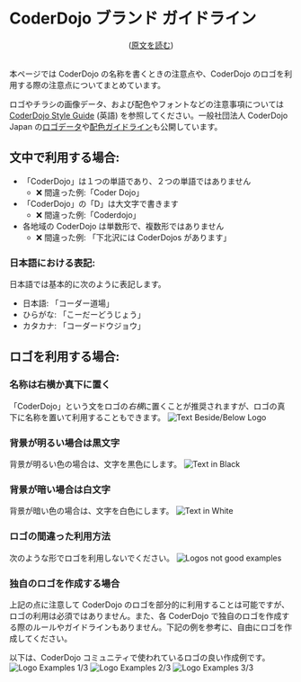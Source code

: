 # CoderDojo ブランド ガイドライン
<center>(<a href="/docs/brand-guidelines-en">原文を読む</a>)</center>
<br>

本ページでは CoderDojo の名称を書くときの注意点や、CoderDojo のロゴを利用する際の注意点についてまとめています。

ロゴやチラシの画像データ、および配色やフォントなどの注意事項については [CoderDojo Style Guide](http://dojo.soy/style) (英語) を参照してください。一般社団法人 CoderDojo Japan の[ロゴデータ](https://drive.google.com/drive/folders/18DdLgn5rExU7FnERoLjaQIJjG3VObVH7?usp=sharing)や[配色ガイドライン](/styleguides)も公開しています。

## 文中で利用する場合:

- 「CoderDojo」は１つの単語であり、２つの単語ではありません
  - ❌ 間違った例:「Coder Dojo」
- 「CoderDojo」の「D」は大文字で書きます
  - ❌ 間違った例:「Coderdojo」
- 各地域の CoderDojo は単数形で、複数形ではありません
  - ❌ 間違った例: 「下北沢には CoderDojos があります」

### 日本語における表記:
日本語では基本的に次のように表記します。

- 日本語: 「コーダー道場」
- ひらがな: 「こーだーどうじょう」
- カタカナ: 「コーダードウジョウ」

## ロゴを利用する場合:

### 名称は右横か真下に置く
「CoderDojo」という文をロゴの*右横*に置くことが推奨されますが、ロゴの真下に名称を置いて利用することもできます。
<img alt="Text Beside/Below Logo" class='lazyload' loading='lazy' src='/spinner.svg' data-src="/img/logo-samples.png">

### 背景が明るい場合は黒文字
背景が明るい色の場合は、文字を黒色にします。
<img alt="Text in Black" class='lazyload' loading='lazy' src='/spinner.svg' data-src="/img/logo-black-text.png">

### 背景が暗い場合は白文字
背景が暗い色の場合は、文字を白色にします。
<img alt="Text in White" class='lazyload' loading='lazy' src='/spinner.svg' data-src="/img/logo-white-text.png">

### ロゴの間違った利用方法
次のような形でロゴを利用しないでください。
<img alt="Logos not good examples" class='lazyload' loading='lazy' src='/spinner.svg' data-src="/img/logo-not-good.png">

### 独自のロゴを作成する場合

上記の点に注意して CoderDojo のロゴを部分的に利用することは可能ですが、ロゴの利用は必須ではありません。また、各 CoderDojo で独自のロゴを作成する際のルールやガイドラインもありません。下記の例を参考に、自由にロゴを作成してください。

以下は、CoderDojo コミュニティで使われているロゴの良い作成例です。
<img alt="Logo Examples 1/3" class='lazyload' loading='lazy' src='/spinner.svg' data-src="/img/logo-examples-1.png">
<img alt="Logo Examples 2/3" class='lazyload' loading='lazy' src='/spinner.svg' data-src="/img/logo-examples-2.png">
<img alt="Logo Examples 3/3" class='lazyload' loading='lazy' src='/spinner.svg' data-src="/img/logo-examples-3.png">



